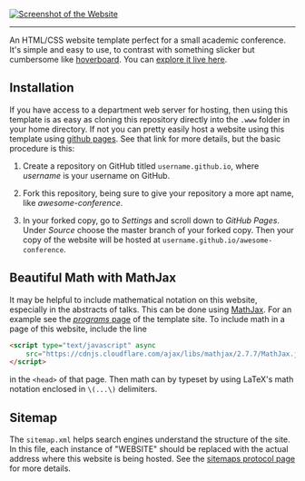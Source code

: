 [![Screenshot of the Website](https://raw.githubusercontent.com/mikepierce/conference-website-template/master/cover.png)](https://mikepierce.github.io/conference-website-template/)

---

An HTML/CSS website template perfect for a small academic conference. 
It's simple and easy to use, to contrast with something slicker but cumbersome like [hoverboard](https://github.com/gdg-x/hoverboard). 
You can [explore it live here](https://mikepierce.github.io/conference-website-template/).

## Installation

If you have access to a department web server for hosting, 
then using this template is as easy as cloning this repository 
directly into the `.www` folder in your home directory.
If not you can pretty easily host a website using this template using [github pages](https://pages.github.com/).
See that link for more details, but the basic procedure is this:

 1. Create a repository on GitHub titled `username.github.io`, 
 where *username* is your username on GitHub.

 2. Fork this repository, being sure to give your repository a more apt name,
 like *awesome-conference*.

 3. In your forked copy, go to *Settings* and scroll down to *GitHub Pages*.
 Under *Source* choose the master branch of your forked copy.
 Then your copy of the website will be hosted at `username.github.io/awesome-conference`.

## Beautiful Math with MathJax

It may be helpful to include mathematical notation on this website,
especially in the abstracts of talks. 
This can be done using [MathJax](https://github.com/mathjax/MathJax).
For an example see the [*programs* page](https://mikepierce.github.io/conference-website-template/program/) of the template site.
To include math in a page of this website, include the line

````HTML
<script type="text/javascript" async 
    src="https://cdnjs.cloudflare.com/ajax/libs/mathjax/2.7.7/MathJax.js?config=default"> 
</script>
````

in the `<head>` of that page. Then math can by typeset by using LaTeX's math notation enclosed in `\(...\)` delimiters.

## Sitemap

The `sitemap.xml` helps search engines understand the structure of the site.
In this file, each instance of "WEBSITE" should be replaced
with the actual address where this website is being hosted.
See the [sitemaps protocol page](https://www.sitemaps.org/protocol.html) for more details.
